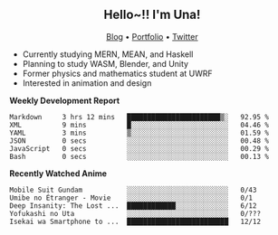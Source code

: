 <h2 align="center">
  Hello~!! I'm Una!
</h2>

<p align="center">
  <a href="https://anarchy.website/">Blog</a> &bull;
  <a href="https://una-ada.github.io/">Portfolio</a> &bull;
  <a href="https://twitter.com/unaxiii">Twitter</a>
</p>

- Currently studying MERN, MEAN, and Haskell
- Planning to study WASM, Blender, and Unity
- Former physics and mathematics student at UWRF
- Interested in animation and design

**Weekly Development Report**

<!--START_SECTION:waka-->

```text
Markdown     3 hrs 12 mins   ███████████████████████▒░   92.95 %
XML          9 mins          █░░░░░░░░░░░░░░░░░░░░░░░░   04.46 %
YAML         3 mins          ▒░░░░░░░░░░░░░░░░░░░░░░░░   01.59 %
JSON         0 secs          ░░░░░░░░░░░░░░░░░░░░░░░░░   00.48 %
JavaScript   0 secs          ░░░░░░░░░░░░░░░░░░░░░░░░░   00.29 %
Bash         0 secs          ░░░░░░░░░░░░░░░░░░░░░░░░░   00.13 %
```

<!--END_SECTION:waka-->

**Recently Watched Anime**

<!-- RECENT-ANIME:START -->

    Mobile Suit Gundam           ░░░░░░░░░░░░░░░░░░░░░░░░░   0/43
    Umibe no Étranger - Movie    ░░░░░░░░░░░░░░░░░░░░░░░░░   0/1
    Deep Insanity: The Lost ...  ████████████░░░░░░░░░░░░░   6/12
    Yofukashi no Uta             ░░░░░░░░░░░░░░░░░░░░░░░░░   0/???
    Isekai wa Smartphone to ...  █████████████████████████   12/12
<!-- RECENT-ANIME:END -->
